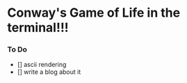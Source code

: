 # Conway's Game of Life in the terminal!!!

### To Do

- [] ascii rendering
- [] write a blog about it
